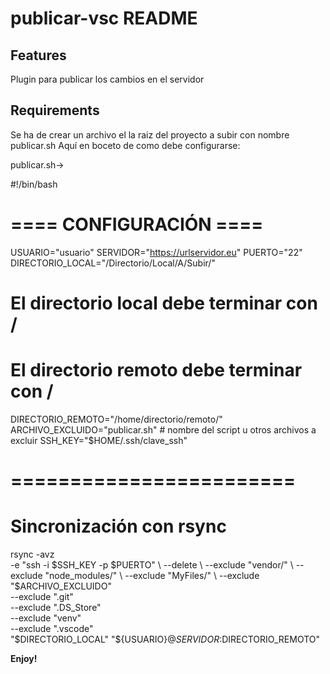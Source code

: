 # publicar-vsc README


## Features

Plugin para publicar los cambios en el servidor

## Requirements

Se ha de crear un archivo el la raiz del proyecto a subir con nombre publicar.sh
Aquí en boceto de como debe configurarse:

publicar.sh->

#!/bin/bash

# ==== CONFIGURACIÓN ====
USUARIO="usuario"
SERVIDOR="https://urlservidor.eu"
PUERTO="22"
DIRECTORIO_LOCAL="/Directorio/Local/A/Subir/"
# El directorio local debe terminar con /
# El directorio remoto debe terminar con /
DIRECTORIO_REMOTO="/home/directorio/remoto/"
ARCHIVO_EXCLUIDO="publicar.sh"  # nombre del script u otros archivos a excluir
SSH_KEY="$HOME/.ssh/clave_ssh"
# ========================

# Sincronización con rsync
rsync -avz \
  -e "ssh -i $SSH_KEY -p $PUERTO" \
  --delete \
  --exclude "vendor/" \
  --exclude "node_modules/" \
  --exclude "MyFiles/" \
  --exclude "$ARCHIVO_EXCLUIDO" \
  --exclude ".git" \
  --exclude ".DS_Store" \
  --exclude "venv" \
  --exclude ".vscode" \
  "$DIRECTORIO_LOCAL" "${USUARIO}@${SERVIDOR}:$DIRECTORIO_REMOTO"



**Enjoy!**
